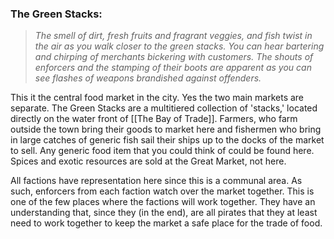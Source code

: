 ### The Green Stacks:
>*The smell of dirt, fresh fruits and fragrant veggies, and fish twist in the air as you walk closer to the green stacks. You can hear bartering and chirping of merchants bickering with customers. The shouts of enforcers and the stamping of their boots are apparent as you can see flashes of weapons brandished against offenders.*

This it the central food market in the city. Yes the two main markets are separate. The Green Stacks are a multitiered collection of 'stacks,' located directly on the water front of [[The Bay of Trade]]. Farmers, who farm outside the town bring their goods to market here and fishermen who bring in large catches of generic fish sail their ships up to the docks of the market to sell. Any generic food item that you could think of could be found here. Spices and exotic resources are sold at the Great Market, not here. 

All factions have representation here since this is a communal area. As such, enforcers from each faction watch over the market together. This is one of the few places where the factions will work together. They have an understanding that, since they (in the end), are all pirates that they at least need to work together to keep the market a safe place for the trade of food. 